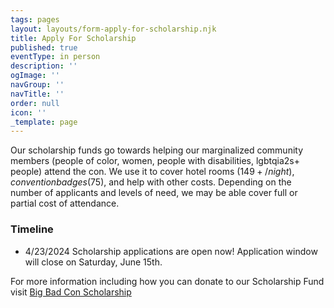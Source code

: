 ```yaml
---
tags: pages
layout: layouts/form-apply-for-scholarship.njk
title: Apply For Scholarship
published: true
eventType: in person
description: ''
ogImage: ''
navGroup: ''
navTitle: ''
order: null
icon: ''
_template: page
---
```


Our scholarship funds go towards helping our marginalized community members (people of color, women, people with disabilities, lgbtqia2s+ people) attend the con. We use it to cover hotel rooms ($149+/night), convention badges ($75), and help with other costs. Depending on the number of applicants and levels of need, we may be able cover full or partial cost of attendance.

### Timeline

* 4/23/2024 Scholarship applications are open now! Application window will close on Saturday, June 15th.

For more information including how you can donate to our Scholarship Fund visit [Big Bad Con Scholarship](/big-bad-con-scholarship)
